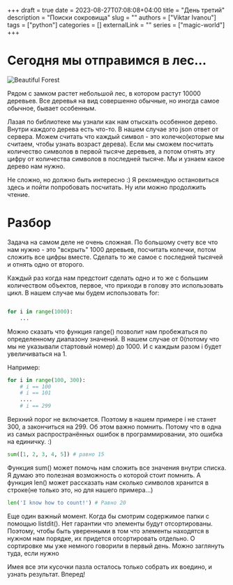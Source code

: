 +++ 
draft = true
date = 2023-08-27T07:08:08+04:00
title = "День третий"
description = "Поиски сокровища"
slug = ""
authors = ["Viktar Ivanou"]
tags = ["python"]
categories = []
externalLink = ""
series = ["magic-world"]
+++

# Сегодня мы отправимся в лес...

![Beautiful Forest](/forest.jpg)

Рядом с замком растет небольшой лес, в котором растут 10000 деревьев. Все деревья на вид совершенно обычные, но иногда самое обычное, бывает особенным. 

Лазая по библиотеке мы узнали как нам отыскать особенное дерево. Внутри каждого дерева есть что-то. В нашем случае это json ответ от сервера. Можем считать что каждый символ - это колечко(которые мы считаем, чтобы узнать возраст дерева). Если мы сможем посчитать количество символов в первой тысяче деревьев, а потом отнять эту цифру от количества символов в последней тысяче. Мы и узнаем какое дерево нам нужно.

Не сложно, но должно быть интересно :) Я рекомендую остановиться здесь и пойти попробовать посчитать. Ну или можно продолжить чтение.

# Разбор

Задача на самом деле не очень сложная. По большому счету все что нам нужно - это "вскрыть" 1000 деревьев, посчитать колечки, потом сложить все цифры вместе. Сделать то же самое с последней тысячей и отнять одно от второго.

Каждый раз когда нам предстоит сделать одно и то же с большим количеством объектов, первое, что приходи в голову это использовать цикл. В нашем случае мы будем использовать for:

```python

for i in range(1000):
    ...
```

Можно сказать что функция range() позволит нам пробежаться по определенному диапазону значений. В нашем случае от 0(потому что мы не указывали стартовый номер) до 1000. И с каждым разом i будет увеличиваться на 1.

Например:

```python
for i in range(100, 300):
    # i == 100
    # i == 101
    ....
    # i == 299
```

Верхний порог не включается. Поэтому в нашем примере i не станет 300, а закончиться на 299. Об этом важно помнить. Потому что в одна из самых распространённых ошибок в программировании, это ошибка на единичку. :)

```python
sum([1, 2, 3, 4, 5]) # равно 15
```

Функция sum() может помочь нам сложить все значения внутри списка. Я думаю это полезная возможность о которой стоит помнить. А функция len() может рассказать нам сколько символов хранится в строке(не только это, но для нашего примера...)

```python
len('I know how to count!') # Равно 20
```

Еще один важный момент. Когда бы смотрим содержимое папки с помощью listdit(). Нет гарантии что элементы будут отсортированы. Поэтому, чтобы быть уверенными в том что элементы находятся в нужном нам порядке, их придется отсортировать отдельно. О сортировке мы уже немного говорили в первый день. Можно заглянуть туда, если нужно

Имея все эти кусочки пазла осталось только собрать их воедино, и узнать результат. Вперед!
